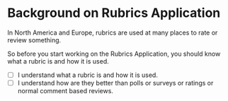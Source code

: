 # Background on Rubrics Application
In North America and Europe, rubrics are used at many places to rate or review something. 

So before you start working on the Rubrics Application, you should know what a rubric is and how it is used.

- [ ] I understand what a rubric is and how it is used.
- [ ] I understand how are they better than polls or surveys or ratings or normal comment based reviews.
